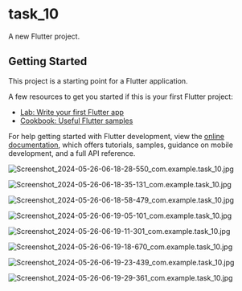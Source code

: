 # task_10

A new Flutter project.

## Getting Started

This project is a starting point for a Flutter application.

A few resources to get you started if this is your first Flutter project:

- [Lab: Write your first Flutter app](https://docs.flutter.dev/get-started/codelab)
- [Cookbook: Useful Flutter samples](https://docs.flutter.dev/cookbook)

For help getting started with Flutter development, view the
[online documentation](https://docs.flutter.dev/), which offers tutorials,
samples, guidance on mobile development, and a full API reference.

![Screenshot_2024-05-26-06-18-28-550_com.example.task_10.jpg](https://github.com/NadaMakkawy/task_10/assets/170694347/8b0604a2-6852-4845-a2dd-54a5c7b44869)

![Screenshot_2024-05-26-06-18-35-131_com.example.task_10.jpg](https://github.com/NadaMakkawy/task_10/assets/170694347/279adc76-8e30-446c-ad07-86e14c6d5bfa)

![Screenshot_2024-05-26-06-18-58-479_com.example.task_10.jpg](https://github.com/NadaMakkawy/task_10/assets/170694347/4912d043-acdd-453f-be56-2c053c7e8325)

![Screenshot_2024-05-26-06-19-05-101_com.example.task_10.jpg](https://github.com/NadaMakkawy/task_10/assets/170694347/8e274da8-2470-45c3-b9a1-d97e404a42e9)

![Screenshot_2024-05-26-06-19-11-301_com.example.task_10.jpg](https://github.com/NadaMakkawy/task_10/assets/170694347/82066868-b48c-45aa-b0aa-bcfed5b80aeb)

![Screenshot_2024-05-26-06-19-18-670_com.example.task_10.jpg](https://github.com/NadaMakkawy/task_10/assets/170694347/dbb6e7ce-be09-406a-bb1d-8b0dae530a24)

![Screenshot_2024-05-26-06-19-23-439_com.example.task_10.jpg](https://github.com/NadaMakkawy/task_10/assets/170694347/416e22a1-b4b0-44a8-b8ae-bc88a0fe6567)

![Screenshot_2024-05-26-06-19-29-361_com.example.task_10.jpg](https://github.com/NadaMakkawy/task_10/assets/170694347/5890c4fb-728f-423a-a74d-56920091a9b4)


